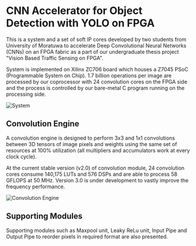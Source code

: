 # CNN Accelerator for Object Detection with YOLO on FPGA

This is a system and a set of soft IP cores developed by two students from University of Moratuwa to accelerate Deep Convolutional Neural Networks (CNNs) on an FPGA fabric as a part of our undergraduate thesis project "Vision Based Traffic Sensing on FPGA". 

System is implemented on Xilinx ZC706 board which houses a Z7045 PSoC (Programmable System on Chip).  1.7 billion operations per image are processed by our coprocessor with 24 convolution cores on the FPGA side and the process is controlled by our bare-metal C program running on the processing side.



![System](https://i.ibb.co/x5k2kGJ/Figure-7-system-diagram-1.png)

## Convolution Engine

A convolution engine is designed to perform 3x3 and 1x1 convolutions between 3D tensors of image pixels and weights using the same set of resources at 100% utilization (all multipliers and accumulators work at every clock cycle). 

At the current stable version (v2.0) of convolution module, 24 convolution cores consume 140,175 LUTs and 576 DSPs and are able to process 58 GFLOPS at 50 MHz. Version 3.0 is under development to vastly improve the frequency performance.

![Convolution Engine](https://i.ibb.co/d6VGTF0/Figure-8-conv-unit-1.png)

## Supporting Modules

Supporting modules such as Maxpool unit, Leaky ReLu unit, Input Pipe and Output Pipe to reorder pixels in required format are also presented.
